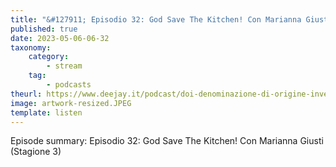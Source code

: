 ```yaml
---
title: "&#127911; Episodio 32: God Save The Kitchen! Con Marianna Giusti (Stagione 3)"
published: true
date: 2023-05-06-06-32
taxonomy:
    category:
        - stream
    tag:
        - podcasts
theurl: https://www.deejay.it/podcast/doi-denominazione-di-origine-inventata/stagione-1-di-doi-denominazione-di-origine-inventata/episodio-32-god-save-the-kitchen-con-marianna-giusti-stagione-3/
image: artwork-resized.JPEG
template: listen
---
```


Episode summary: Episodio 32: God Save The Kitchen! Con Marianna Giusti (Stagione 3)
